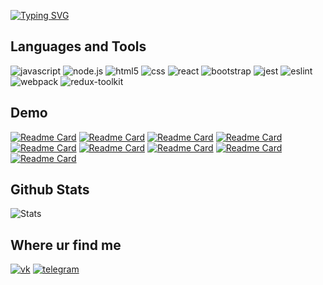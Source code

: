 [![Typing SVG](https://readme-typing-svg.herokuapp.com?color=%2336BCF7&lines=Hi+I'm+a+Frontend+Developer)](https://git.io/typing-svg)

## Languages and Tools

![javascript](https://img.shields.io/badge/JavaScript-F7DF1E?style=for-the-badge&logo=javascript&logoColor=black) ![node.js](https://img.shields.io/badge/Node.js-43853D?style=for-the-badge&logo=node.js&logoColor=white) ![html5](https://img.shields.io/badge/HTML5-E34F26?style=for-the-badge&logo=html5&logoColor=white) ![css](https://img.shields.io/badge/CSS3-1572B6?style=for-the-badge&logo=css3&logoColor=white) ![react](https://img.shields.io/badge/React-20232A?style=for-the-badge&logo=react&logoColor=61DAFB) ![bootstrap](https://img.shields.io/badge/Bootstrap-563D7C?style=for-the-badge&logo=bootstrap&logoColor=white) ![jest](https://img.shields.io/badge/Jest-323330?style=for-the-badge&logo=Jest&logoColor=white) ![eslint](https://img.shields.io/badge/eslint-3A33D1?style=for-the-badge&logo=eslint&logoColor=white) ![webpack](https://img.shields.io/badge/webpack-35495E?style=for-the-badge&logo=webpack) ![redux-toolkit](https://img.shields.io/badge/Redux-593D88?style=for-the-badge&logo=redux&logoColor=white)


## Demo
[![Readme Card](https://github-readme-stats-sigma-five.vercel.app/api/pin/?username=Svencap&repo=Chat)](https://github.com/Svencap/Chat)
[![Readme Card](https://github-readme-stats-sigma-five.vercel.app/api/pin/?username=Svencap&repo=Rss-front)](https://github.com/Svencap/Rss-front)
[![Readme Card](https://github-readme-stats-sigma-five.vercel.app/api/pin/?username=Svencap&repo=Difference-Calculator)](https://github.com/Svencap/Difference-Calculator)
[![Readme Card](https://github-readme-stats.vercel.app/api/pin/?username=svencap&repo=Brain-Games)](https://github.com/Svencap/Brain-games)
[![Readme Card](https://github-readme-stats.vercel.app/api/pin/?username=svencap&repo=Todo-List_firebase)](https://github.com/Svencap/Todo-List_firebase)
[![Readme Card](https://github-readme-stats.vercel.app/api/pin/?username=svencap&repo=Todo-redux-saga)](https://github.com/Svencap/Todo-redux-saga)
[![Readme Card](https://github-readme-stats.vercel.app/api/pin/?username=svencap&repo=Testovoe-Timer)](https://github.com/Svencap/Testovoe-Timer)
[![Readme Card](https://github-readme-stats.vercel.app/api/pin/?username=svencap&repo=editer-ts)](https://github.com/Svencap/editer-ts)
[![Readme Card](https://github-readme-stats.vercel.app/api/pin/?username=svencap&repo=Users-TS)](https://github.com/Svencap/Users-TS)

## Github Stats
![Stats](https://github-readme-stats.vercel.app/api?username=svencap&theme=blue-green)
## Where ur find me
[![vk](https://img.shields.io/badge/вконтакте-%232E87FB.svg?&style=for-the-badge&logo=vk&logoColor=white)](https://vk.com/yaeboshu) [![telegram](https://img.shields.io/badge/Telegram-2CA5E0?style=for-the-badge&logo=telegram&logoColor=white)](https://t.me/Svencap)

